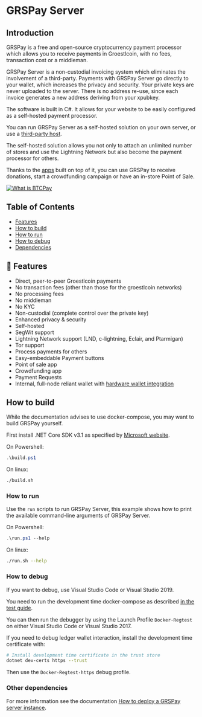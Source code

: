 # GRSPay Server

## Introduction

GRSPay is a free and open-source cryptocurrency payment processor which allows you to receive payments in Groestlcoin, with no fees, transaction cost or a middleman.

GRSPay Server is a non-custodial invoicing system which eliminates the involvement of a third-party. Payments with GRSPay Server go directly to your wallet, which increases the privacy and security. Your private keys are never uploaded to the server. There is no address re-use, since each invoice generates a new address deriving from your xpubkey.

The software is built in C#. It allows for your website to be easily configured as a self-hosted payment processor.

You can run GRSPay Server as a self-hosted solution on your own server, or use a [third-party host](https://docs.btcpayserver.org/ThirdPartyHosting/).

The self-hosted solution allows you not only to attach an unlimited number of stores and use the Lightning Network but also become the payment processor for others.

Thanks to the [apps](https://docs.btcpayserver.org/Apps/) built on top of it, you can use GRSPay to receive donations, start a crowdfunding campaign or have an in-store Point of Sale.

[![What is BTCPay](https://img.youtube.com/vi/q7xJMno_B3U/sddefault.jpg)](https://www.youtube.com/watch?v=q7xJMno_B3U "What is BTCPay")

## Table of Contents

* [Features](#features)
* [How to build](#how-to-build)
* [How to run](#how-to-run)
* [How to debug](#how-to-debug)
* [Dependencies](#other-dependencies)

## 🎨 Features

* Direct, peer-to-peer Groestlcoin payments
* No transaction fees (other than those for the groestlcoin networks)
* No processing fees
* No middleman
* No KYC
* Non-custodial (complete control over the private key)
* Enhanced privacy & security
* Self-hosted
* SegWit support
* Lightning Network support (LND, c-lightning, Eclair, and Ptarmigan)
* Tor support
* Process payments for others
* Easy-embeddable Payment buttons
* Point of sale app
* Crowdfunding app
* Payment Requests
* Internal, full-node reliant wallet with [hardware wallet integration](https://docs.btcpayserver.org/Vault/)

## How to build

While the documentation advises to use docker-compose, you may want to build GRSPay yourself.

First install .NET Core SDK v3.1 as specified by [Microsoft website](https://dotnet.microsoft.com/download/dotnet-core/3.1).

On Powershell:

```powershell
.\build.ps1
```

On linux:

```sh
./build.sh
```

### How to run

Use the `run` scripts to run GRSPay Server, this example shows how to print the available command-line arguments of GRSPay Server.

On Powershell:

```powershell
.\run.ps1 --help
```

On linux:

```sh
./run.sh --help
```

### How to debug

If you want to debug, use Visual Studio Code or Visual Studio 2019.

You need to run the development time docker-compose as described [in the test guide](./BTCPayServer.Tests/README.md).

You can then run the debugger by using the Launch Profile `Docker-Regtest` on either Visual Studio Code or Visual Studio 2017.

If you need to debug ledger wallet interaction, install the development time certificate with:

```bash
# Install development time certificate in the trust store
dotnet dev-certs https --trust
```
Then use the `Docker-Regtest-https` debug profile.

### Other dependencies

For more information see the documentation [How to deploy a GRSPay server instance](https://github.com/groestlcoin/btcpayserver-doc/#deployment).
